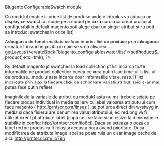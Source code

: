 Blugento ConfigurableSwatch module

Cu modulul enable in orice list de produse unde e introdus va adauga un display de swatch attribute pe atributul pe baza caruia sa creat produsul configurabil(in default magento poti alege doar un singur atribut si nu poti sa introduci swatches in orice list)

Adaugarea de functionalitate se face in orice list de produse prin adaugarea urmatorului rand in pozitia in care se vrea afisarea: <?php echo $this->getLayout()>createBlock('blugento_configurableswatch/list')>setProduct($_product)->toHtml(); ?>

By default magento pt swatches la load collection pt list incarca toate informatiile pe product collection ceeea ce urca putin load time-ul la list-ul de produse...modulul asta incarca doar informatiile vitale, restul fiind incarcate prin ajax la fiecare click de schimbare variatii atribut. (aici s-ar mai putea face putin refine)

Imaginile de la variatile de atribut cu modulul asta nu mai trebuie setate pe fiecare produs individual in media gallery cu label valoarea atributului cum face magento ( http://prntscr.com/iinsez ), se pot urca direct din wysiwyg in media si daca fisierul are denumirea valuri atributului, ex: red.png va fi utilizat direct pt attribute label (dupa ce i se face si un resize la dimensiunile stabilite in config: http://prntscr.com/iio6cj). Daca se seteaza o poza cu label red pe produs va fi folosita aceasta poza avand prioritate. Dupa modificarea de attribute image label se poate rula un clear image cache de aici: http://prntscr.com/iio79h